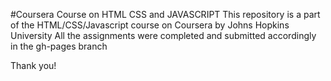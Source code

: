#Coursera Course on HTML CSS and JAVASCRIPT
This repository is a part of the HTML/CSS/Javascript course on Coursera by Johns Hopkins University
All the assignments were completed and submitted accordingly in the gh-pages branch

Thank you!
